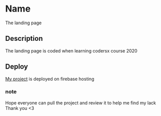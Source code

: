 # Name
The landing page
## Description
The landing page is coded when learning codersx course 2020
## Deploy
[My project](https://codersx-landing.firebaseapp.com/) is deployed on firebase hosting
### note
Hope everyone can pull the project and review it to help me find my lack
Thank you <3
